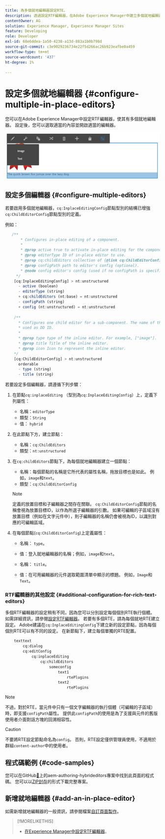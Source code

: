 ```yaml
---
title: 為多個就地編輯器設定RTE。
description: 透過設定RTF編輯器，在Adobe Experience Manager中建立多個就地編輯器。
contentOwner: AG
solution: Experience Manager, Experience Manager Sites
feature: Developing
role: Developer
exl-id: 68e6ddea-1a50-4238-a13d-883a1b0b798d
source-git-commit: c3e9029236734e22f5d266ac26b923eafbe0a459
workflow-type: tm+mt
source-wordcount: '437'
ht-degree: 1%

---
```


# 設定多個就地編輯器 {#configure-multiple-in-place-editors}

您可以在Adobe Experience Manager中設定RTF編輯器，使其有多個就地編輯器。 設定後，您可以選取適當的內容並開啟適當的編輯器。

![特定的就地編輯器](assets/rte-inplace-editor.png)

## 設定多個編輯器 {#configure-multiple-editors}

若要啟用多個就地編輯器，`cq:InplaceEditingConfig`節點型別的結構已增強`cq:ChildEditorConfig`節點型別的定義。

例如：

```js
   /**
       * Configures in-place editing of a component.
       *
       * @prop active true to activate in-place editing for the component.
       * @prop editorType ID of in-place editor to use.
       * @prop cq:childEditors collection of {@link cq:ChildEditorConfig} nodes.
       * @prop configPath path to editor's config (optional).
       * @node config editor's config (used if no configPath is specified; optional).
     */
    [cq:InplaceEditingConfig] > nt:unstructured
      - active (boolean)
      - editorType (string)
      + cq:childEditors (nt:base) = nt:unstructured
      - configPath (string)
      + config (nt:unstructured) = nt:unstructured

    /**
      * Configures one child editor for a sub-component. The name of the this node is
      * used as DD ID.
      *
      * @prop type type of the inline editor. For example, ["image"].
      * @prop title Title of the inline editor.
      * @prop icon Icon to represent the inline editor.
    */
    [cq:ChildEditorConfig] > nt:unstructured
      orderable
      - type (string)
      - title (string)
```

若要設定多個編輯器，請遵循下列步驟：

1. 在節點`cq:inplaceEditing` （型別為`cq:InplaceEditingConfig`）上，定義下列屬性：

   * 名稱：`editorType`
   * 類型：`String`
   * 值： `hybrid`

1. 在此節點下方，建立節點：

   * 名稱：`cq:ChildEditors`
   * 類型：`nt:unstructured`

1. 在`cq:childEditors`節點下，為每個就地編輯器建立一個節點：

   * 名稱：每個節點的名稱是它所代表的屬性名稱，拖放目標也是如此。 例如，`image`和`text`。
   * 類型：`cq:ChildEditorConfig`

   >[!NOTE]
   >
   >定義的放置目標和子編輯器之間存在關聯。 `cq:ChildEditorConfig`節點的名稱會視為放置目標ID，以作為所選子編輯器的引數。 如果可編輯的子區域沒有放置目標（例如在文字元件中），則子編輯器的名稱仍會被視為ID，以識別對應的可編輯區域。

1. 在每個節點(`cq:ChildEditorConfig`)上定義屬性：

   * 名稱： `type`。
   * 值：登入就地編輯器的名稱；例如，`image`和`text`。

   * 名稱： `title`。
   * 值：在可用編輯器的元件選取範圍清單中顯示的標題。 例如，`Image`和`Text`。

### RTF編輯器的其他設定 {#additional-configuration-for-rich-text-editors}

多個RTF編輯器的設定稍有不同，因為您可以分別設定每個個別RTE執行個體。 如需詳細資訊，請參閱[設定RTF編輯器](/help/sites-administering/rich-text-editor.md)。 若要有多個RTE，請為每個就地RTE建立設定。 Adobe建議在`cq:InplaceEditingConfig`下建立新的設定節點，因為每個個別RTE可以有不同的設定。 在新節點下，建立每個單獨的RTE配置。

```xml
    texttext
        cq:dialog
        cq:editConfig
            cq:inplaceEditing
                cq:childEditors
                    someconfig
                        text1
                            rtePlugins
                        text2
                            rtePlugins
```

>[!NOTE]
>
>不過，對於RTE，當元件中只有一個文字編輯器的執行個體（可編輯的子區域）時，即支援`configPath`屬性。 提供此`configPath`的使用是為了支援與元件的舊版使用者介面對話方塊的回溯相容性。

>[!CAUTION]
>
>不要將RTE設定節點命名為`config`。 否則，RTE設定僅供管理員使用，不適用於群組`content-author`中的使用者。

## 程式碼範例 {#code-samples}

您可以在GitHub[&#128279;](https://github.com/Adobe-Marketing-Cloud/aem-authoring-hybrideditors)上的aem-authoring-hybrideditors專案中找到此頁面的程式碼。 您可以以[ZIP封存](https://github.com/Adobe-Marketing-Cloud/aem-authoring-hybrideditors/archive/master.zip)的形式下載完整專案。

## 新增就地編輯器 {#add-an-in-place-editor}

如需新增就地編輯器的一般資訊，請參閱檔案[自訂頁面製作](/help/sites-developing/customizing-page-authoring-touch.md#add-new-in-place-editor)。

>[!MORELIKETHIS]
>
>* [在Experience Manager中設定RTF編輯器](/help/sites-administering/rich-text-editor.md)。
